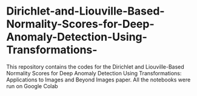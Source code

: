 # Dirichlet-and-Liouville-Based-Normality-Scores-for-Deep-Anomaly-Detection-Using-Transformations-
This repository contains the codes for the Dirichlet and Liouville-Based Normality Scores for Deep Anomaly Detection Using Transformations: Applications to Images and Beyond Images paper.
All the notebooks were run on Google Colab 
